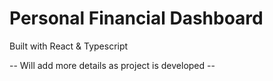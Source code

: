 # Personal Financial Dashboard

Built with React & Typescript

-- Will add more details as project is developed --
